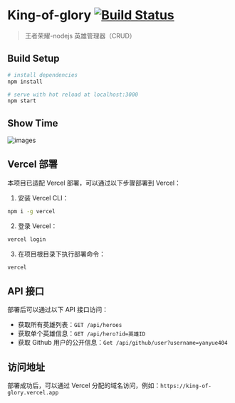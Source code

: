 # King-of-glory [![Build Status](https://travis-ci.org/yanyue404/King-of-glory.svg?branch=master)](https://travis-ci.org/yanyue404/King-of-glory)

> 王者荣耀-nodejs 英雄管理器（CRUD）

## Build Setup

```bash
# install dependencies
npm install

# serve with hot reload at localhost:3000
npm start

```

## Show Time

![images](./screenshot/showTime.gif)

## Vercel 部署

本项目已适配 Vercel 部署，可以通过以下步骤部署到 Vercel：

1. 安装 Vercel CLI：

```bash
npm i -g vercel
```

2. 登录 Vercel：

```bash
vercel login
```

3. 在项目根目录下执行部署命令：

```bash
vercel
```

## API 接口

部署后可以通过以下 API 接口访问：

- 获取所有英雄列表：`GET /api/heroes`
- 获取单个英雄信息：`GET /api/hero?id=英雄ID`
- 获取 Github 用户的公开信息：`Get /api/github/user?username=yanyue404`

## 访问地址

部署成功后，可以通过 Vercel 分配的域名访问，例如：`https://king-of-glory.vercel.app`
